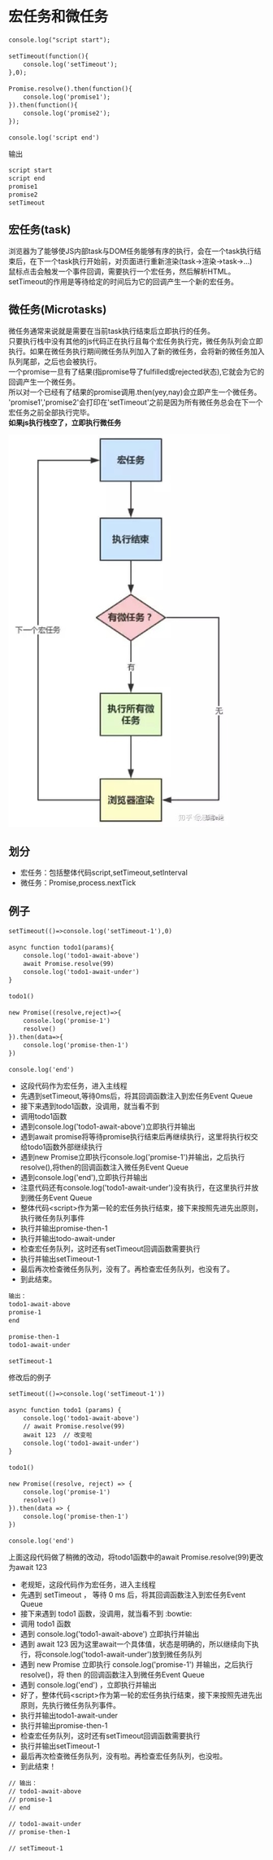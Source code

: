 # 宏任务和微任务
```
console.log("script start");

setTimeout(function(){
    console.log('setTimeout');
},0);

Promise.resolve().then(function(){
    console.log('promise1');
}).then(function(){
    console.log('promise2');
});

console.log('script end')
```
输出
```
script start
script end
promise1
promise2
setTimeout
```
## 宏任务(task)
浏览器为了能够使JS内部task与DOM任务能够有序的执行，会在一个task执行结束后，在下一个task执行开始前，对页面进行重新渲染(task->渲染->task->...)  
鼠标点击会触发一个事件回调，需要执行一个宏任务，然后解析HTML。  
setTimeout的作用是等待给定的时间后为它的回调产生一个新的宏任务。
## 微任务(Microtasks)
微任务通常来说就是需要在当前task执行结束后立即执行的任务。  
只要执行栈中没有其他的js代码正在执行且每个宏任务执行完，微任务队列会立即执行。如果在微任务执行期间微任务队列加入了新的微任务，会将新的微任务加入队列尾部，之后也会被执行。  
一个promise一旦有了结果(指promise导了fulfilled或rejected状态),它就会为它的回调产生一个微任务。  
所以对一个已经有了结果的promise调用.then(yey,nay)会立即产生一个微任务。  
'promise1','promise2'会打印在'setTimeout'之前是因为所有微任务总会在下一个宏任务之前全部执行完毕。  
**如果js执行栈空了，立即执行微任务**
  
  ![](img/宏任务和微任务.jpg)  
  
## 划分
- 宏任务：包括整体代码script,setTimeout,setInterval
- 微任务：Promise,process.nextTick

## 例子
```
setTimeout(()=>console.log('setTimeout-1'),0)

async function todo1(params){
    console.log('todo1-await-above')
    await Promise.resolve(99)
    console.log('todo1-await-under')
}

todo1()

new Promise((resolve,reject)=>{
    console.log('promise-1')
    resolve()
}).then(data=>{
    console.log('promise-then-1')
})

console.log('end')
```
- 这段代码作为宏任务，进入主线程
- 先遇到setTimeout,等待0ms后，将其回调函数注入到宏任务Event Queue
- 接下来遇到todo1函数，没调用，就当看不到
- 调用todo1函数
- 遇到console.log('todo1-await-above')立即执行并输出
- 遇到await promise将等待promise执行结束后再继续执行，这里将执行权交给todo1函数外部继续执行
- 遇到new Promise立即执行console.log('promise-1')并输出，之后执行resolve(),将then的回调函数注入微任务Event Queue
- 遇到console.log('end'),立即执行并输出
- 注意代码还有console.log('todo1-await-under')没有执行，在这里执行并放到微任务Event Queue
- 整体代码\<script>作为第一轮的宏任务执行结束，接下来按照先进先出原则，执行微任务队列事件
- 执行并输出promise-then-1
- 执行并输出todo-await-under
- 检查宏任务队列，这时还有setTimeout回调函数需要执行
- 执行并输出setTimeout-1
- 最后再次检查微任务队列，没有了。再检查宏任务队列，也没有了。
- 到此结束。

```
输出：
todo1-await-above
promise-1
end

promise-then-1
todo1-await-under

setTimeout-1
```
修改后的例子
```
setTimeout(()=>console.log('setTimeout-1'))

async function todo1 (params) {
	console.log('todo1-await-above')
	// await Promise.resolve(99)
	await 123  // 改变啦
	console.log('todo1-await-under')
}

todo1()

new Promise((resolve, reject) => {
	console.log('promise-1')
	resolve()
}).then(data => {
	console.log('promise-then-1')
})

console.log('end')
```
上面这段代码做了稍微的改动，将todo1函数中的await Promise.resolve(99)更改为await 123

- 老规矩，这段代码作为宏任务，进入主线程
- 先遇到 setTimeout ， 等待 0 ms 后，将其回调函数注入到宏任务Event Queue
- 接下来遇到 todo1 函数，没调用，就当看不到 :bowtie:
- 调用 todo1 函数
- 遇到 console.log('todo1-await-above') 立即执行并输出
- 遇到 await 123 因为这里await一个具体值，状态是明确的，所以继续向下执行，将console.log('todo1-await-under')放到微任务队列
- 遇到 new Promise 立即执行 console.log('promise-1') 并输出，之后执行 resolve()，将 then 的回调函数注入到微任务Event Queue
- 遇到 console.log('end') ，立即执行并输出
- 好了，整体代码\<script>作为第一轮的宏任务执行结束，接下来按照先进先出原则，先执行微任务队列事件。
- 执行并输出todo1-await-under
- 执行并输出promise-then-1
- 检查宏任务队列，这时还有setTimeout回调函数需要执行
- 执行并输出setTimeout-1
- 最后再次检查微任务队列，没有啦。再检查宏任务队列，也没啦。
- 到此结束！

```
// 输出：
// todo1-await-above
// promise-1
// end

// todo1-await-under
// promise-then-1

// setTimeout-1
```